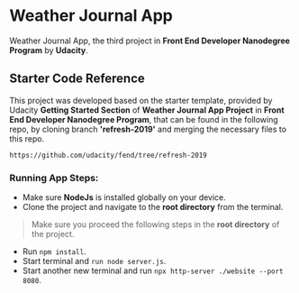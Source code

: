 # Weather Journal App
Weather Journal App, the third project in **Front End Developer Nanodegree Program** by **Udacity**.


## Starter Code Reference

This project was developed based on the starter template, provided by Udacity **Getting Started Section** of **Weather Journal App Project** in **Front End Developer Nanodegree Program**, that can be found in the following repo, by cloning branch **'refresh-2019'** and merging the necessary files to this repo.

```
https://github.com/udacity/fend/tree/refresh-2019
```


### Running App Steps:

* Make sure **NodeJs** is installed globally on your device.
* Clone the project and navigate to the **root directory** from the terminal.
> Make sure you proceed the following steps in the **root directory** of the project.
* Run `npm install`.
* Start terminal and `run node server.js`.
* Start another new terminal and run `npx http-server ./website --port 8080`.